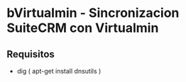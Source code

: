 # bVirtualmin - Sincronizacion SuiteCRM con Virtualmin

## Requisitos

* dig ( apt-get install dnsutils )

